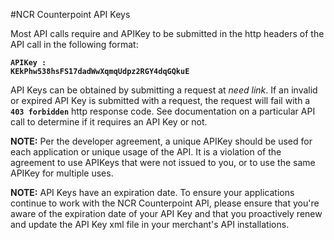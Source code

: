 #NCR Counterpoint API Keys

Most API calls require and APIKey to be submitted in the http headers of the API call in the following format:

**<code>APIKey : KEkPhw538hsFS17dadWwXqmqUdpz2RGY4dqGQkuE</code>**

API Keys can be obtained by submitting a request at *need link*. If an invalid or expired API Key is submitted with a request, the request will fail with a **<code>403 forbidden</code>** http response code. See documentation on a particular API call to determine if it requires an API Key or not.

**NOTE:** Per the developer agreement, a unique APIKey should be used for each application or unique usage of the API. It is a violation of the agreement to use APIKeys that were not issued to you, or to use the same APIKey for multiple uses.

**NOTE:** API Keys have an expiration date. To ensure your applications continue to work with the NCR Counterpoint API, please ensure that you're aware of the expiration date of your API Key and that you proactively renew and update the API Key xml file in your merchant's API installations.
